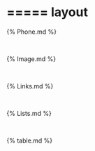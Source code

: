 ===== 
layout 
=====

{% Phone.md %}

<br>

{% Image.md %}

<br>

{% Links.md %}

<br>

{% Lists.md %}

<br>

{% table.md %}
